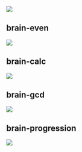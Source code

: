<a href="https://codeclimate.com/github/codeclimate/codeclimate/maintainability"><img src="https://api.codeclimate.com/v1/badges/a99a88d28ad37a79dbf6/maintainability" /></a>

<h2>brain-even</h2>
<a href="https://asciinema.org/a/yQulP6aNx55FP1KuTUdkkUwku" target="_blank"><img src="https://asciinema.org/a/yQulP6aNx55FP1KuTUdkkUwku.svg" /></a>

<h2>brain-calc</h2>
<a href="https://asciinema.org/a/D4rJodPPUAtVL3wKdIuXR7PUS" target="_blank"><img src="https://asciinema.org/a/D4rJodPPUAtVL3wKdIuXR7PUS.svg" /></a>

<h2>brain-gcd</h2>
<a href="https://asciinema.org/a/NXxrsFxFehhsJS6NAAqem5hwk" target="_blank"><img src="https://asciinema.org/a/NXxrsFxFehhsJS6NAAqem5hwk.svg" /></a>

<h2>brain-progression</h2>
<a href="https://asciinema.org/a/rQ4CPg9978CtNfz1d2C3pHLK8" target="_blank"><img src="https://asciinema.org/a/rQ4CPg9978CtNfz1d2C3pHLK8.svg" /></a>
